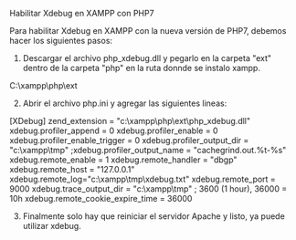 Habilitar Xdebug en XAMPP con PHP7

Para habilitar Xdebug en XAMPP con la nueva versión de PHP7, debemos hacer los siguientes pasos:

1. Descargar el archivo php_xdebug.dll y pegarlo en la carpeta "ext" dentro de la carpeta "php" en la ruta donnde se instalo xampp.

C:\xampp\php\ext

2. Abrir el archivo php.ini y agregar las siguientes lineas:

[XDebug]
zend_extension = "c:\xampp\php\ext\php_xdebug.dll"
xdebug.profiler_append = 0
xdebug.profiler_enable = 0
xdebug.profiler_enable_trigger = 0
xdebug.profiler_output_dir = "c:\xampp\tmp"
;xdebug.profiler_output_name = "cachegrind.out.%t-%s"
xdebug.remote_enable = 1
xdebug.remote_handler = "dbgp"
xdebug.remote_host = "127.0.0.1"
xdebug.remote_log="c:\xampp\tmp\xdebug.txt"
xdebug.remote_port = 9000
xdebug.trace_output_dir = "c:\xampp\tmp"
; 3600 (1 hour), 36000 = 10h
xdebug.remote_cookie_expire_time = 36000

3. Finalmente solo hay que reiniciar el servidor Apache y listo, ya puede utilizar xdebug.
